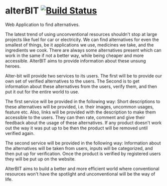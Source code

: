 # alterBIT   [![Build Status](https://travis-ci.org/your/repo.svg?branch=master)](https://travis-ci.org/your/repo)

Web Application to find alternatives.

The latest trend  of using unconventional resources shouldn't stop at large projects like fuel for car or electricity. We can find alternatives for even the smallest of things, be it applications we use, medicines we take, and  the ingredients we cook. There are always some alternatives present which can work in the same if not a better way, while  being cheaper and more accessible. AlterBIT aims to provide information about these unsung heroes.

Alter-bit will provide two services to its users. The first will be to provide our own set of verified alternatives to the users. The Second is to get information about these alternatives from the users, verify them, and then put it out for the entire world to use.

The first service will be provided in the following way: Short descriptions to these alternatives will be provided, i.e. their images, uncommon usages, feature etc. Also, links will be provided with the description to make them accessible to the users. They can then rate, comment and give their feedback about the usage of these alternatives. If any product doesn't work out the way it was put up to be then the product will be removed until verified again.

The second service will be provided in the following way: Information about the alternatives will be taken from users, inputs will be categorized, and then put up for verification. Once the product is verified by registered users they will be put up on the website.

AlterBIT aims to build a better and more efficient world where conventional resources won't have the spotlight and unconventional will be the way of life.
